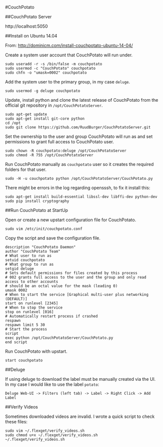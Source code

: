 #CouchPotato

##CouchPotato Server

http://localhost:5050

##Install on Ubuntu 14.04

From: http://dominicm.com/install-couchpotato-ubuntu-14-04/

Create a system user account that CouchPotato will run under.
```
sudo useradd -r -s /bin/false -m couchpotato
sudo usermod -c "CouchPotato" couchpotato
sudo chfn -o "umask=0002" couchpotato
```

Add the system user to the primary group, in my case `deluge`.
```
sudo usermod -g deluge couchpotato
```

Update, install python and clone the latest release of CouchPotato from the official git repository in `/opt/CouchPotatoServer`.
```
sudo apt-get update
sudo apt-get install git-core python
cd /opt
sudo git clone https://github.com/RuudBurger/CouchPotatoServer.git
```

Set the ownership to the user and group CouchPotato will run as and set permissions to grant full access to CouchPotato user.
```
sudo chown -R couchpotato:deluge /opt/CouchPotatoServer
sudo chmod -R 755 /opt/CouchPotatoServer
```

Run CouchPotato manually as `couchpotato` user so it creates the required folders for that user.
```
sudo -H -u couchpotato python /opt/CouchPotatoServer/CouchPotato.py
```

There might be errors in the log regarding opensssh, to fix it install this:
```
sudo apt-get install build-essential libssl-dev libffi-dev python-dev
sudo pip install cryptography
```

##Run CouchPotato at StartUp

Open or create a new upstart configuration file for CouchPotato.
```
sudo vim /etc/init/couchpotato.conf
```

Copy the script and save the configuration file.
```
description "CouchPotato Daemon"
author "CouchPotato Team"
# What user to run as
setuid couchpotato
# What group to run as
setgid deluge
# Sets default permissions for files created by this process
# 002 grants full access to the user and the group and only read access to other accounts
# should be an octal value for the mask (leading 0)
umask 0002
# When to start the service [Graphical multi-user plus networking (DEFAULT)]
start on runlevel [2345]
# When to stop the service
stop on runlevel [016]
# Automatically restart process if crashed
respawn
respawn limit 5 30
# Start the process
script
exec python /opt/CouchPotatoServer/CouchPotato.py
end script
```

Run CouchPotato with upstart.
```
start couchpotato
```

##Deluge

If using deluge to download the label must be manually created via the UI. In my case I would like to use the label `potato`:
```
Deluge Web-UI -> Filters (left tab) -> Label -> Right Click -> Add Label
```

##Verify Videos

Sometimes downloaded videos are invalid. I wrote a quick script to check these files:

```
sudo vim ~/.flexget/verify_videos.sh
sudo chmod u+x ~/.flexget/verify_videos.sh
~/.flexget/verify_videos.sh
```
